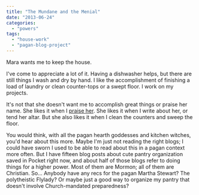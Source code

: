 ```yaml
---
title: "The Mundane and the Menial"
date: "2013-06-24"
categories: 
  - "powers"
tags: 
  - "house-work"
  - "pagan-blog-project"
---
```


Mara wants me to keep the house.

I've come to appreciate a lot of it. Having a dishwasher helps, but there are still things I wash and dry by hand. I like the accomplishment of finishing a load of laundry or clean counter-tops or a swept floor. I work on my projects.

It's not that she doesn't want me to accomplish great things or praise her name. She likes it when I [praise her](http://mara.jackofmanytrades.info/ "Dear Mara"). She likes it when I write about her, or tend her altar. But she also likes it when I clean the counters and sweep the floor.

You would think, with all the pagan hearth goddesses and kitchen witches, you'd hear about this more. Maybe I'm just not reading the right blogs; I could have sworn I used to be able to read about this in a pagan context more often. But I have fifteen blog posts about cute pantry organization saved in Pocket right now, and about half of those blogs refer to doing things for a higher power. Most of them are Mormon; all of them are Christian. So... Anybody have any recs for the pagan Martha Stewart? The polytheistic Flylady? Or maybe just a good way to organize my pantry that doesn't involve Church-mandated preparedness?
